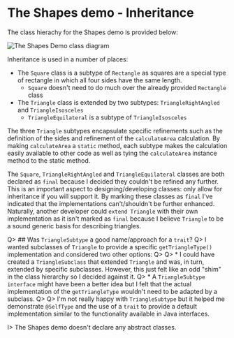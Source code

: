 # The Shapes demo - Inheritance

The class hierachy for the Shapes demo is provided below:

![The Shapes Demo class diagram](images/ClassDiagram.png)

Inheritance is used in a number of places:

* The `Square` class is a subtype of `Rectangle` as squares are a special type of rectangle in which all four sides have the same length.
    * `Square` doesn't need to do much over the already provided `Rectangle` class
* The `Triangle` class is extended by two subtypes: `TriangleRightAngled` and `TriangleIsosceles`
    * `TriangleEquilateral` is a subtype of `TriangleIsosceles`

The three `Triangle` subtypes encapsulate specific refinements such as the definition of the sides and refinement of the `calculateArea` calculation. By making `calculateArea` a `static` method, each subtype makes the calculation easily available to other code as well as tying the `calculateArea` instance method to the static method.

The `Square`, `TriangleRightAngled` and `TriangleEquilateral` classes are both declared as `final` because I decided they couldn't be refined any further. This is an important aspect to designing/developing classes: only allow for inheritance if you will support it. By marking these classes as `final` I've indicated that the implementations can't/shouldn't be further enhanced. Naturally, another developer could `extend Triangle` with their own implementation as it isn't marked as `final` because I believe `Triangle` to be a sound generic basis for describing triangles.

Q> ## Was `TriangleSubtype` a good name/approach for a `trait`?
Q> I wanted subclasses of `Triangle` to provide a specific `getTriangleType()` implementation and considered two other options:
Q>
Q> * I could have created a `TriangleSubclass` that extended `Triangle` and was, in turn, extended by specific subclasses. However, this just felt like an odd "shim" in the class hierarchy so I decided against it.
Q> * A `TriangleSubtype` `interface` might have been a better idea but I felt that the actual implementation of the `getTriangleType` wouldn't need to be adapted by a subclass.
Q>
Q> I'm not really happy with `TriangleSubtype` but it helped me demonstrate `@SelfType` and the use of a `trait` to provide a default implementation similar to the functionality available in Java interfaces.

I> The Shapes demo doesn't declare any abstract classes.
